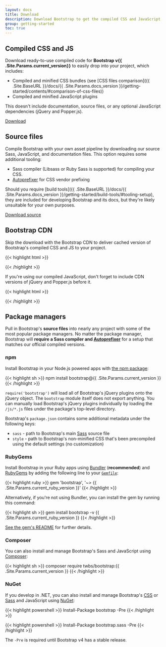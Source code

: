 ```yaml
---
layout: docs
title: Download
description: Download Bootstrap to get the compiled CSS and JavaScript, source code, or include it with your favorite package managers like npm, RubyGems, and more.
group: getting-started
toc: true
---
```


## Compiled CSS and JS

Download ready-to-use compiled code for **Bootstrap v{{ .Site.Params.current_version}}** to easily drop into your project, which includes:

- Compiled and minified CSS bundles (see [CSS files comparison]({{ .Site.BaseURL }}/docs/{{ .Site.Params.docs_version }}/getting-started/contents/#comparison-of-css-files))
- Compiled and minified JavaScript plugins

This doesn't include documentation, source files, or any optional JavaScript dependencies (jQuery and Popper.js).

<a href="{{ .Site.Params.download.dist }}" class="btn btn-bd-primary" onclick="ga('send', 'event', 'Getting started', 'Download', 'Download Bootstrap');">Download</a>

## Source files

Compile Bootstrap with your own asset pipeline by downloading our source Sass, JavaScript, and documentation files. This option requires some additional tooling:

- Sass compiler (Libsass or Ruby Sass is supported) for compiling your CSS.
- [Autoprefixer](https://github.com/postcss/autoprefixer) for CSS vendor prefixing

Should you require [build tools]({{ .Site.BaseURL }}/docs/{{ .Site.Params.docs_version }}/getting-started/build-tools/#tooling-setup), they are included for developing Bootstrap and its docs, but they're likely unsuitable for your own purposes.

<a href="{{ .Site.Params.download.source }}" class="btn btn-bd-primary" onclick="ga('send', 'event', 'Getting started', 'Download', 'Download source');">Download source</a>

## Bootstrap CDN

Skip the download with the Bootstrap CDN to deliver cached version of Bootstrap's compiled CSS and JS to your project.

{{< highlight html >}}
<link rel="stylesheet" href="{{ .Site.Params.cdn.css }}" integrity="{{ .Site.Params.cdn.css_hash }}" crossorigin="anonymous">
<script src="{{ .Site.Params.cdn.js }}" integrity="{{ .Site.Params.cdn.js_hash }}" crossorigin="anonymous"></script>
{{< /highlight >}}

If you're using our compiled JavaScript, don't forget to include CDN versions of jQuery and Popper.js before it.

{{< highlight html >}}
<script src="{{ .Site.Params.cdn.jquery }}" integrity="{{ .Site.Params.cdn.jquery_hash }}" crossorigin="anonymous"></script>
<script src="{{ .Site.Params.cdn.popper }}" integrity="{{ .Site.Params.cdn.popper_hash }}" crossorigin="anonymous"></script>
{{< /highlight >}}

## Package managers

Pull in Bootstrap's **source files** into nearly any project with some of the most popular package managers. No matter the package manager, Bootstrap will **require a Sass compiler and [Autoprefixer](https://github.com/postcss/autoprefixer)** for a setup that matches our official compiled versions.

### npm

Install Bootstrap in your Node.js powered apps with [the npm package](https://www.npmjs.com/package/bootstrap):

{{< highlight sh >}}
npm install bootstrap@{{ .Site.Params.current_version }}
{{< /highlight >}}

`require('bootstrap')` will load all of Bootstrap's jQuery plugins onto the jQuery object. The `bootstrap` module itself does not export anything. You can manually load Bootstrap's jQuery plugins individually by loading the `/js/*.js` files under the package's top-level directory.

Bootstrap's `package.json` contains some additional metadata under the following keys:

- `sass` - path to Bootstrap's main [Sass](http://sass-lang.com/) source file
- `style` - path to Bootstrap's non-minified CSS that's been precompiled using the default settings (no customization)

### RubyGems

Install Bootstrap in your Ruby apps using [Bundler](https://bundler.io/) (**recommended**) and [RubyGems](https://rubygems.org/) by adding the following line to your [`Gemfile`](https://bundler.io/gemfile.html):

{{< highlight ruby >}}
gem 'bootstrap', '~> {{ .Site.Params.current_ruby_version }}'
{{< /highlight >}}

Alternatively, if you're not using Bundler, you can install the gem by running this command:

{{< highlight sh >}}
gem install bootstrap -v {{ .Site.Params.current_ruby_version }}
{{< /highlight >}}

[See the gem's README](https://github.com/twbs/bootstrap-rubygem/blob/master/README.md) for further details.

### Composer

You can also install and manage Bootstrap's Sass and JavaScript using [Composer](https://getcomposer.org/):

{{< highlight sh >}}
composer require twbs/bootstrap:{{ .Site.Params.current_version }}
{{< /highlight >}}

### NuGet

If you develop in .NET, you can also install and manage Bootstrap's [CSS](https://www.nuget.org/packages/bootstrap/) or [Sass](https://www.nuget.org/packages/bootstrap.sass/) and JavaScript using [NuGet](https://www.nuget.org/):

{{< highlight powershell >}}
Install-Package bootstrap -Pre
{{< /highlight >}}

{{< highlight powershell >}}
Install-Package bootstrap.sass -Pre
{{< /highlight >}}

The `-Pre` is required until Bootstrap v4 has a stable release.
